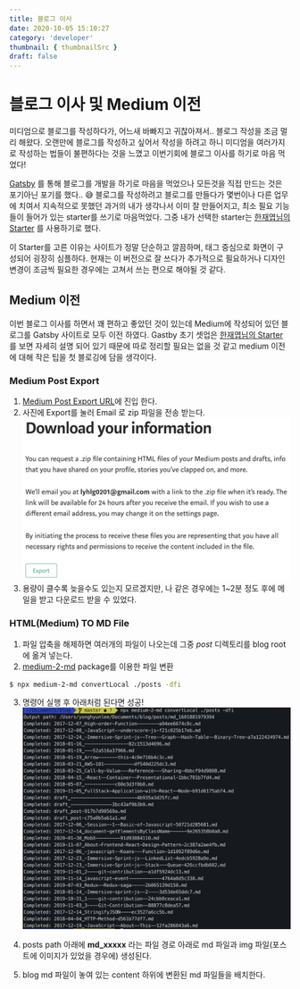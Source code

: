 ```yaml
---
title: 블로그 이사
date: 2020-10-05 15:10:27
category: 'developer'
thumbnail: { thumbnailSrc }
draft: false
---
```


# 블로그 이사 및 Medium 이전

미디엄으로 블로그를 작성하다가, 어느새 바빠지고 귀찮아져서.. 블로그 작성을 조금 멀리 해왔다.
오랜만에 블로그를 작성하고 싶어서 작성을 하려고 하니 미디엄을 여러가지로 작성하는 법들이 불편하다는 것을 느꼈고 이번기회에 블로그 이사를 하기로 마음 먹었다!

[Gatsby](https://www.gatsbyjs.com/ 'Gatsby') 를 통해 블로그를 개발을 하기로 마음을 먹었으나 모든것을 직접 만드는 것은 포기아닌 포기를 했다.. 😅
블로그를 작성하려고 블로그를 만들다가 몇번이나 다른 업무에 치여서 지속적으로 못했던 과거의 내가 생각나서 이미 잘 만들어지고, 최소 필요 기능들이 들어가 있는 starter를 쓰기로 마음먹었다.
그중 내가 선택한 starter는 [한재엽님의 Starter](https://github.com/JaeYeopHan/gatsby-starter-bee '한재엽님의 Starter') 를 사용하기로 했다.

이 Starter를 고른 이유는 사이트가 정말 단순하고 깔끔하며, 태그 중심으로 화면이 구성되어 굉장히 심플하다. 현재는 이 버전으로 잘 쓰다가 추가적으로 필요하거나 디자인 변경이 조금씩 필요한 경우에는 고쳐서 쓰는 편으로 해야될 것 같다.

## Medium 이전

이번 블로그 이사를 하면서 꽤 편하고 좋았던 것이 있는데 Medium에 작성되어 있던 블로그를 Gatsby 사이트로 모두 이전 하였다. Gastby 초기 셋업은 [한재엽님의 Starter](https://github.com/JaeYeopHan/gatsby-starter-bee '한재엽님의 Starter') 를 보면 자세히 설명 되어 있기 때문에 따로 정리할 필요는 없을 것 같고 medium 이전에 대해 작은 팁을 첫 블로깅에 담을 생각이다.

### Medium Post Export

1. [Medium Post Export URL](https://medium.com/me/export 'Medium Post Export URL')에 진입 한다.
2. 사진에 Export를 눌러 Email 로 zip 파일을 전송 받는다.
   ![](./img/export-medium.png)
3. 용량이 클수록 늦을수도 있는지 모르겠지만, 나 같은 경우에는 1~2분 정도 후에 메일을 받고 다운로드 받을 수 있었다.

### HTML(Medium) TO MD File

1. 파일 압축을 해제하면 여러개의 파일이 나오는데 그중 _post_ 디렉토리를 blog root에 옮겨 넣는다.
2. [medium-2-md](https://github.com/gautamdhameja/medium-2-md 'medium-2-md') package를 이용한 파일 변환

```bash
$ npx medium-2-md convertLocal ./posts -dfi
```

3. 명령어 실행 후 아래처럼 된다면 성공!
   ![](./img/blog-html-2-md.png)

4. posts path 아래에 **md_xxxxx** 라는 파일 경로 아래로 md 파일과 img 파일(포스트에 이미지가 있었을 경우에) 생성된다.
5. blog md 파일이 놓여 있는 content 하위에 변환된 md 파일들을 배치한다.
